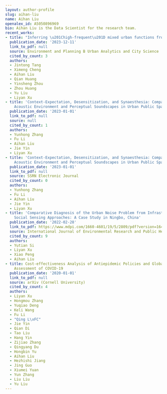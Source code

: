 ```yaml
---
layout: author-profile
slug: aihan-liu
name: Aihan Liu
openalex_id: A5050896969
bio: Aihan Liu is the Data Scientist for the research team.
recent_works:
- title: "Inferring \u201Chigh-frequent\u201D mixed urban functions from telecom traffic"
  publication_date: '2023-12-11'
  link_to_pdf: null
  source: Environment and Planning B Urban Analytics and City Science
  cited_by_count: 3
  authors:
  - Jintong Tang
  - Ximeng Cheng
  - Aihan Liu
  - Qian Huang
  - Yinsheng Zhou
  - Zhou Huang
  - Yu Liu
  - Liyan Xu
- title: 'Context-Expectation, Desensitization, and Synaesthesia: Comparing the Physical
    Acoustic Environment and Perceptual Soundscapes in Urban Public Spaces'
  publication_date: '2023-01-01'
  link_to_pdf: null
  source: null
  cited_by_count: 1
  authors:
  - Yunhong Zhang
  - Fu Li
  - Aihan Liu
  - Jie Yin
  - Liyan Xu
- title: 'Context-Expectation, Desensitization, and Synaesthesia: Comparing the Physical
    Acoustic Environment and Perceptual Soundscapes in Urban Public Spaces'
  publication_date: '2023-01-01'
  link_to_pdf: null
  source: SSRN Electronic Journal
  cited_by_count: 0
  authors:
  - Yunhong Zhang
  - Fu Li
  - Aihan Liu
  - Jie Yin
  - Liyan Xu
- title: 'Comparative Diagnosis of the Urban Noise Problem from Infrastructural and
    Social Sensing Approaches: A Case Study in Ningbo, China'
  publication_date: '2022-02-28'
  link_to_pdf: https://www.mdpi.com/1660-4601/19/5/2809/pdf?version=1646041380
  source: International Journal of Environmental Research and Public Health
  cited_by_count: 9
  authors:
  - Yutian Si
  - Liyan Xu
  - Xiao Peng
  - Aihan Liu
- title: Cost-effectiveness Analysis of Antiepidemic Policies and Global Situation
    Assessment of COVID-19
  publication_date: '2020-01-01'
  link_to_pdf: null
  source: arXiv (Cornell University)
  cited_by_count: 4
  authors:
  - Liyan Xu
  - Hongmou Zhang
  - Yuqiao Deng
  - Keli Wang
  - Fu Li
  - "Qing L\xFC"
  - Jie Yin
  - Qian Di
  - Tao Liu
  - Hang Yin
  - Zijiao Zhang
  - Qingyang Du
  - Hongbin Yu
  - Aihan Liu
  - Hezhishi Jiang
  - Jing Guo
  - Xiumei Yuan
  - Yun Zhang
  - Liu Liu
  - Yu Liu
---
```

